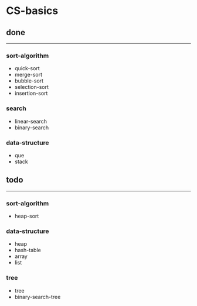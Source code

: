 # CS-basics

## done

---

### sort-algorithm

- quick-sort
- merge-sort
- bubble-sort
- selection-sort
- insertion-sort

### search

- linear-search
- binary-search

### data-structure

- que
- stack

## todo

---

### sort-algorithm

- heap-sort

### data-structure

- heap
- hash-table
- array
- list

### tree

- tree
- binary-search-tree
